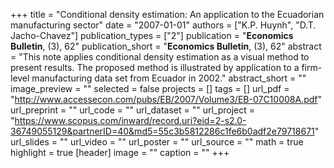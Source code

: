 +++
title = "Conditional density estimation: An application to the Ecuadorian manufacturing sector"
date = "2007-01-01"
authors = ["K.P. Huynh", "D.T. Jacho-Chavez"]
publication_types = ["2"]
publication = "**Economics Bulletin**, (3), 62"
publication_short = "**Economics Bulletin**, (3), 62"
abstract = "This note applies conditional density estimation as a visual method to present results. The proposed method is illustrated by application to a firm-level manufacturing data set from Ecuador in 2002."
abstract_short = ""
image_preview = ""
selected = false
projects = []
tags = []
url_pdf = "http://www.accessecon.com/pubs/EB/2007/Volume3/EB-07C10008A.pdf"
url_preprint = ""
url_code = ""
url_dataset = ""
url_project = "https://www.scopus.com/inward/record.uri?eid=2-s2.0-36749055129&partnerID=40&md5=55c3b5812286c1fe6b0adf2e79718671"
url_slides = ""
url_video = ""
url_poster = ""
url_source = ""
math = true
highlight = true
[header]
image = ""
caption = ""
+++
